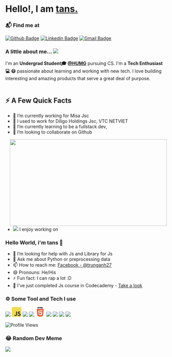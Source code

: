  <h1>Hello!, I am <a href="https://github.com/tans27">tans.</a></h1>
</h1>

### 📬 Find me at
[![Github Badge](http://img.shields.io/badge/-Github-black?style=flat-square&logo=github&link=https://github.com/tans27/)](https://github.com/tans27/) 
[![Linkedin Badge](https://img.shields.io/badge/-LinkedIn-blue?style=flat-square&logo=Linkedin&logoColor=white&link=https://www.linkedin.com/in/tans27/)](https://www.linkedin.com/in/tans27)
[![Gmail Badge](https://img.shields.io/badge/-Gmail-d14836?style=flat-square&logo=Gmail&logoColor=white&link=mailto:trunganhcoder@gmail.com)](mailto:trunganhcoder@gmail.com)

### A little about me...  <img src="https://media.giphy.com/media/VgCDAzcKvsR6OM0uWg/giphy.gif" width="50"> 
I'm an **Undergrad Student🎓 [@HUMG](https://humg.edu.vn/)** pursuing CS. I'm a **Tech Enthusiast 💻 😃** passionate about learning and working with new tech. I love building interesting and amazing products that serve a great deal of purpose. <br/><br/>




## ⚡️ A Few Quick Facts

- 🔭 I’m currently working for Misa Jsc
- 📅 I used to work for Diligo Holdings Jsc, VTC NETVIET
- 🌱 I’m currently learning to be a fullstack dev,
- 👯 I’m looking to collaborate on Github
<img width="490" height="270" src="https://media.giphy.com/media/9B8wYztAoe1zO/source.gif" align=right>

- <img src="https://media.giphy.com/media/WUlplcMpOCEmTGBtBW/giphy.gif" width="30">  I enjoy working on
### Hello World, i'm tans 👋

- 🤔 I’m looking for help with Js and Library for Js
- 💬 Ask me about Python or preprocessing data
- 📫 How to reach me: [Facebook - @trunganh27](https://www.facebook.com/trunganh27/)
- 😄 Pronouns: He/His
- ⚡ Fun fact: I can rap a lot :D 
- 📖 I've just completed Js course in Codecademy - [Take a look](https://www.codecademy.com/profiles/tans27/certificates/705dcb15de0da4dd9d9fc4f3274b430e)


### ⚙️ Some Tool and Tech I use
<code><img height="30" src="https://avatars0.githubusercontent.com/u/1525981?s=200&v=4"></code>
<code><img height="30" src="https://raw.githubusercontent.com/github/explore/80688e429a7d4ef2fca1e82350fe8e3517d3494d/topics/javascript/javascript.png"></code>
<code><img height="30" src="https://avatars3.githubusercontent.com/u/9950313?s=200&v=4"></code>
  <code><img height="30" src="https://avatars1.githubusercontent.com/u/45120?s=200&v=4"></code>
<code><img height="30" src="https://raw.githubusercontent.com/github/explore/80688e429a7d4ef2fca1e82350fe8e3517d3494d/topics/html/html.png"></code>
<code><img height="30" src="https://avatars1.githubusercontent.com/u/1517864?s=200&v=4"></code>
<code><img height="30" src="https://avatars1.githubusercontent.com/u/2918581?s=200&v=4"></code>
<code><img height="30" src="https://avatars3.githubusercontent.com/u/18133?s=200&v=4"></code> 
<code><img height="30" src="https://avatars0.githubusercontent.com/u/365630?s=88&v=4"></code> 


![Profile Views](https://komarev.com/ghpvc/?username=tans27)


<!--
**Defcon27/Defcon27** is a ✨ _special_ ✨ repository because its `README.md` (this file) appears on your GitHub profile.

pic on right
<img height="270" src="sss.svg" align=right>

 
views
---
[![](https://visitcount.itsvg.in/api?id=tans27&icon=0&color=9)](https://visitcount.itsvg.in)



social modded badge
<a href="https://www.linkedin.com/in/michael-hoffmann-3b8933b1"><img src="https://img.shields.io/badge/linkedin-%230077B5.svg?&style=for-the-badge&logo=linkedin&logoColor=white" height=25></a>


language badges:
![Python](https://img.shields.io/badge/Python-FECE00?style=flat&logo=Python&logoColor=3776AB)  
![HTML5](https://img.shields.io/badge/HTML5-E34F26?style=flat&logo=html5&logoColor=white)
![CSS3](https://img.shields.io/badge/CSS3-1572B6?style=flat&logo=css3)
![Bootstrap](https://img.shields.io/badge/Bootstrap-563D7C?style=flat&logo=bootstrap)
![JavaScript](https://img.shields.io/badge/JavaScript-555555?style=flat&logo=javascript)
![Nodejs](https://img.shields.io/badge/Nodejs-555555?style=flat&logo=Node.js)
![MongoDB](https://img.shields.io/badge/MongoDB-555555?style=flat&logo=mongodb) 
![Git](https://img.shields.io/badge/Git-555555?style=flat-square&logo=git)
![GitHub](https://img.shields.io/badge/GitHub-181717?style=flat-square&logo=github)
 
-->



### 😂 Random Dev Meme
<img src='https://randommeme-five.vercel.app/' style="height: 400px;"/>


